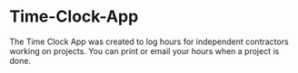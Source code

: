 # Time-Clock-App

The Time Clock App was created to log hours for independent contractors working on projects. You can print or email your hours when a project is done. 

